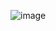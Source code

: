 ![image](https://github.com/tomalexsmith/SQL-Challenges/assets/95169394/291ba49f-1382-47af-b81f-d7082ca710f3)
